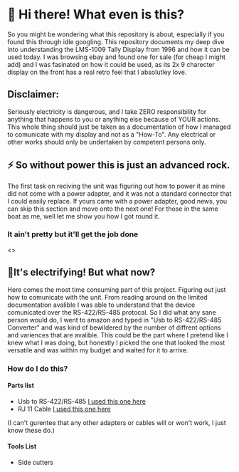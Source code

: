 # 👋 Hi there! What even is this?
So you might be wondering what this repository is about, especially if you found this through idle googling. This repository documents my deep dive into understanding the LMS-1009 Tally Display from 1996 and how it can be used today. I was browsing ebay and found one for sale (for cheap I might add) and I was fasinated on how it could be used, as its 2x 9 charecter display on the front has a real retro feel that I absolutley love. 
## Disclaimer:
Seriously electricity is dangerous, and I take ZERO responsibility for anything that happens to you or anything else because of YOUR actions. This whole thing should just be taken as a documentation of how I managed to comunicate with my display and not as a "How-To". Any electrical or other works should only be undertaken by competent persons only.

## ⚡ So without power this is just an advanced rock.
The first task on reciving the unit was figuring out how to power it as mine did not come with a power adapter, and it was not a standard connector that I could easily replace. If yours came with a power adapter, good news, you can skip this section and move onto the next one! For those in the same boat as me, well let me show you how I got round it.
### It ain't pretty but it'll get the job done
<>
## 🤔It's electrifying! But what now?
Here comes the most time consuming part of this project. Figuring out just how to comunicate with the unit. From reading around on the limited documentation avalible I was able to understand that the device comunicated over the RS-422/RS-485 protocal. So I did what any sane person would do, I went to amazon and typed in "Usb to RS-422/RS-485 Converter" and was kind of bewildered by the number of diffrent options and variences that are avalible. This could be the part where I pretend like I knew what I was doing, but honestly I picked the one that looked the most versatile and was within my budget and waited for it to arrive.
### How do I do this?
#### Parts list
- Usb to RS-422/RS-485 [I used this one here](https://www.amazon.co.uk/DSD-TECH-SH-U11F-Industrial-Application-White/dp/B083XSG1RG)
- RJ 11 Cable [I used this one here](https://www.amazon.co.uk/dp/B000MSPID4)

(I can't gurentee that any other adapters or cables will or won't work, I just know these do.)
#### Tools List
- Side cutters

